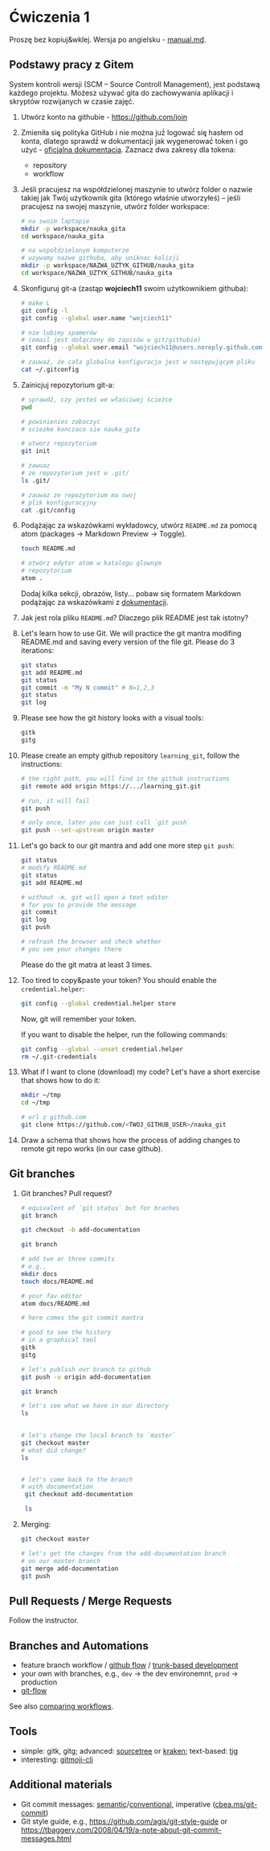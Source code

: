 # Ćwiczenia 1 

Proszę bez kopiuj&wklej. Wersja po angielsku - [manual.md](manual.md).

## Podstawy pracy z Gitem

System kontroli wersji (SCM – Source Controll Management), jest podstawą każdego projektu.
Możesz używać gita do zachowywania aplikacji i skryptów rozwijanych w czasie zajęć.

1. Utwórz konto na githubie -  https://github.com/join

2. Zmieniła się̨ polityka GitHub i nie można już̇ logować́ się̨ hasłem od konta, dlatego sprawdź́ w dokumentacji jak wygenerować́ token i go użyć - [oficjalna dokumentacja](https://docs.github.com/en/authentication/keeping-your-account-and-data-secure/creating-a-personal-access-token). Zaznacz dwa zakresy dla tokena:

   - repository
   - workflow

3. Jeśli pracujesz na współdzielonej maszynie to utwórz folder o nazwie takiej jak Twój użytkownik gita (którego właśnie utworzyłeś) – jeśli pracujesz na swojej maszynie, utwórz folder workspace:

   ```bash
   # na swoim laptopie
   mkdir -p workspace/nauka_gita
   cd workspace/nauka_gita
   ```

   ```bash
   # na wspołdzielonym komputerze
   # uzywamy nazwe githuba, aby uniknac kolizji
   mkdir -p workspace/NAZWA_UZTYK_GITHUB/nauka_gita
   cd workspace/NAZWA_UZTYK_GITHUB/nauka_gita
   ```

4. Skonfiguruj git-a (zastąp **wojciech11** swoim użytkownikiem githuba):

   ```bash
   # make L
   git config -l
   git config --global user.name "wojciech11"

   # nie lubimy spamerów
   # (email jest dołączony do zapisów w git/githubie)
   git config --global user.email "wojciech11@users.noreply.github.com"

   # zauważ, że cała globalna konfiguracja jest w następującym pliku
   cat ~/.gitconfig
   ```


4. Zainicjuj repozytorium git-a:

   ```bash
   # sprawdź, czy jesteś we właściwej ścieżce 
   pwd

   # powinienies zobaczyc
   # sciezke konczaco sie nauka_gita

   # utworz repozytorium
   git init

   # zawuaz
   # ze repozytorium jest w .git/
   ls .git/

   # zauwaz ze repozytorium ma swoj
   # plik konfiguracyjny
   cat .git/config
   ```

6. Podążając za wskazówkami wykładowcy, utwórz `README.md` za pomocą atom (packages -> Markdown Preview -> Toggle).

   ```bash
   touch README.md

   # otwórz edytor atom w katalogu glownym
   # repozytorium
   atom .
   ```

   Dodaj kilka sekcji, obrazów, listy... pobaw się formatem Markdown podążając za wskazówkami z [dokumentacji](https://guides.github.com/features/mastering-markdown/). 

7. Jak jest rola pliku `README.md`? Dlaczego plik README jest tak istotny?

8. Let's learn how to use Git. We will practice the git mantra modifing README.md and saving every version of the file git. Please do 3 iterations:

   ```bash
   git status
   git add README.md
   git status
   git commit -m "My N commit" # N=1,2,3
   git status
   git log
   ```

9. Please see how the git history looks with a visual tools:

   ```bash
   gitk
   gitg
   ```
 
 10. Please create an empty github repository `learning_git`, follow the instructions:

     ```bash
     # the right path, you will find in the github instructions
     git remote add origin https://.../learning_git.git

     # run, it will fail
     git push

     # only once, later you can just call `git push`
     git push --set-upstream origin master
     ```

11. Let's go back to our git mantra and add one more step `git push`:

    ```bash
    git status
    # modify README.md
    git status
    git add README.md

    # without -m, git will open a text editor
    # for you to provide the message
    git commit
    git log
    git push

    # refrash the browser and check whether
    # you see your changes there
    ```

    Please do the git matra at least 3 times.

12. Too tired to copy&paste your token? You should enable the `credential.helper`:

    ```bash
    git config --global credential.helper store
    ```

    Now, git will remember your token.

    If you want to disable the helper, run the following commands:

    ```bash
    git config --global --unset credential.helper
    rm ~/.git-credentials
    ```


13. What if I want to clone (download) my code? Let's have a short exercise that shows how to do it:

    ```bash
    mkdir ~/tmp
    cd ~/tmp

	# url z github.com
    git clone https://github.com/<TWOJ_GITHUB_USER>/nauka_git
    ```

14. Draw a schema that shows how the process of adding changes to remote git repo works (in our case github).

## Git branches

1. Git branches? Pull request?

    ```bash
    # equivalent of `git status` but for braches
    git branch

    git checkout -b add-documentation

    git branch

    # add two or three commits
    # e.g.,
    mkdir docs
    touch docs/README.md

    # your fav editor
    atom docs/README.md

    # here comes the git commit mantra
    ```

    ```bash
    # good to see the history
    # in a graphical tool
    gitk
    gitg
    ```

    ```bash
    # let's publish our branch to github
    git push -u origin add-documentation
    ```

    ```bash
    git branch

    # let's see what we have in our directory 
    ls 
      

    # let's change the local branch to `master`
    git checkout master
    # what did change?
    ls


    # let's come back to the branch
    # with documentation
	 git checkout add-documentation

	 ls
    ```

2. Merging:

   ```bash
   git checkout master

   # let's get the changes from the add-documentation branch
   # on our master branch
   git merge add-documentation
   git push
   ```

## Pull Requests / Merge Requests

Follow the instructor.

## Branches and Automations

- feature branch workflow / [github flow](https://guides.github.com/introduction/flow/) / [trunk-based development](https://www.atlassian.com/continuous-delivery/continuous-integration/trunk-based-development)
- your own with branches, e.g., `dev` -> the dev environemnt, `prod` -> production
- [git-flow](https://www.atlassian.com/git/tutorials/comparing-workflows/gitflow-workflow) 

See also [comparing workflows](https://www.atlassian.com/git/tutorials/comparing-workflows).

## Tools

- simple: gitk, gitg; advanced: [sourcetree](https://www.sourcetreeapp.com/) or [kraken](https://support.gitkraken.com/how-to-install/); text-based: [tig](https://jonas.github.io/tig/)
- interesting: [gitmoji-cli](https://github.com/carloscuesta/gitmoji-cli)

## Additional materials

- Git commit messages: [semantic](https://gist.github.com/joshbuchea/6f47e86d2510bce28f8e7f42ae84c716)/[conventional](https://www.conventionalcommits.org/en/v1.0.0/), imperative ([cbea.ms/git-commit](https://cbea.ms/git-commit/))
- Git style guide, e.g., https://github.com/agis/git-style-guide or https://tbaggery.com/2008/04/19/a-note-about-git-commit-messages.html

